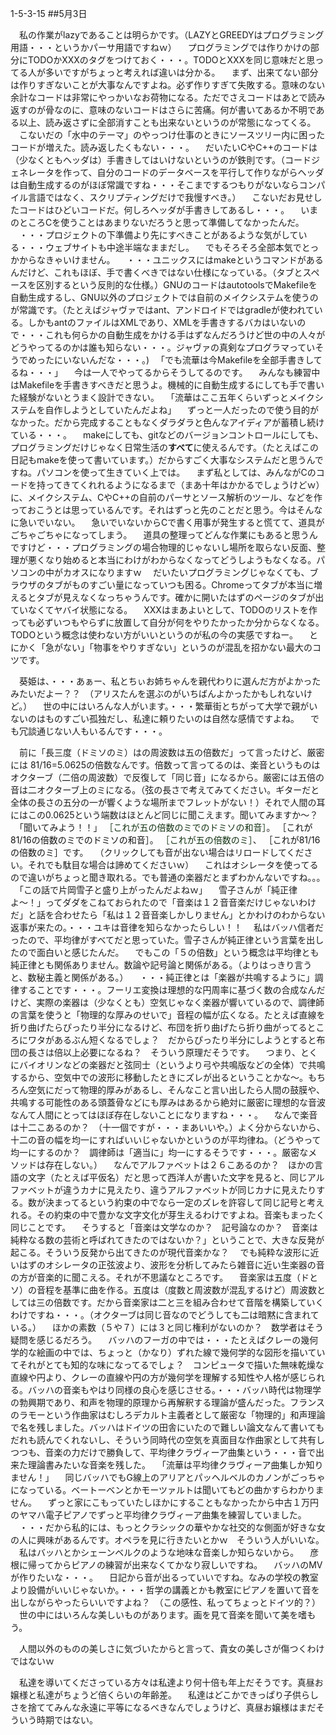 1-5-3-15
##5月3日

　私の作業がlazyであることは明らかです。（LAZYとGREEDYはプログラミング用語・・・というかパーサ用語ですねｗ）
　プログラミングでは作りかけの部分にTODOかXXXのタグをつけておく・・・。TODOとXXXを同じ意味だと思ってる人が多いですがちょっと考えれば違いは分かる。
　まず、出来てない部分は作りすぎないことが大事なんですよね。必ず作りすぎて失敗する。意味のない余計なコードは非常にやっかいなお荷物になる。ただでさえコードはあとで読み返すのが骨なのに、意味のないコードはさらに苦痛。何が書いてあるか不明である以上、読み返さずに全部消すことも出来ないというのが常態になってくる。
　こないだの「水中のテーマ」のやっつけ仕事のときにソースツリー内に困ったコードが増えた。読み返したくもない・・・。
　だいたいCやC++のコードは（少なくともヘッダは）手書きしてはいけないというのが鉄則です。（コードジェネレータを作って、自分のコードのデータベースを平行して作りながらヘッダは自動生成するのがほぼ常識ですね・・・そこまでするつもりがないならコンパイル言語ではなく、スクリプティングだけで我慢すべき。）
　こないだお見せしたコードはひどいコードだ。何しろヘッダが手書きしてあるし・・・。
　いまのところCを使うことはあまりないだろうと思って準備してなかったんだ。
　・・・プロジェクトの下準備より先にすべきことがあるような気がしている・・・ウェブサイトも中途半端なままだし。
　でもそろそろ全部本気でとっかからなきゃいけません。
　・・・ユニックスにはmakeというコマンドがあるんだけど、これもほぼ、手で書くべきではない仕様になっている。（タブとスペースを区別するという反則的な仕様。）GNUのコードはautotoolsでMakefileを自動生成するし、GNU以外のプロジェクトでは自前のメイクシステムを使うのが常識です。（たとえばジャヴァではant、アンドロイドではgradleが使われている。しかもantのファイルはXMLであり、XMLを手書きするバカはいないので・・・これも何らかの自動生成をかける手はずなんだろうけど世の中の人々がどうやってるのかは誰も知らない・・・。ジャヴァの真剣なプログラマっていそうでめったにいないんだな・・・。)
　「でも流華は今Makefileを全部手書きしてるね・・・」
　今は一人でやってるからそうしてるのです。
　みんなも練習中はMakefileを手書きすべきだと思うよ。機械的に自動生成するにしても手で書いた経験がないとうまく設計できない。
　「流華はここ五年くらいずっとメイクシステムを自作しようとしていたんだよね」
　ずっと一人だったので使う目的がなかった。だから完成することもなくダラダラと色んなアイディアが蓄積し続けている・・・。
　makeにしても、gitなどのバージョンコントロールにしても、プログラミングだけじゃなく日常生活の<b>すべて</b>に使えるんです。（たとえばこの日記もmakeを使って書いています。）だからすごく大事なシステムだと思うんですね。パソコンを使って生きていく上では。
　まず私としては、みんながCのコードを持ってきてくれれるようになるまで（まあ十年はかかるでしょうけどｗ）に、メイクシステム、CやC++の自前のパーサとソース解析のツール、などを作っておこうとは思っているんです。それはずっと先のことだと思う。今はそんなに急いでいない。
　急いでいないからCで書く用事が発生すると慌てて、道具がごちゃごちゃになってしまう。
　道具の整理ってどんな作業にもあると思うんですけど・・・プログラミングの場合物理的じゃないし場所を取らない反面、整理が悪くなり始めると本当にわけがわからなくなってどうしようもなくなる。パソコンの中がカオスになりますｗ
　だいたいプログラミングじゃなくても、ブラウザのタブがものすごい量になっていつも困る。Chromeってタブが本当に増えるとタブが見えなくなっちゃうんです。確かに開いたはずのページのタブが出ていなくてヤバイ状態になる。
　XXXはまあよいとして、TODOのリストを作っても必ずいつもやらずに放置して自分が何をやりたかったか分からなくなる。TODOという概念は使わない方がいいというのが私の今の実感ですねー。
　とにかく「急がない」「物事をやりすぎない」というのが混乱を招かない最大のコツです。

　葵姫は、・・・あぁー、私とちぃお姉ちゃんを親代わりに選んだ方がよかったみたいだよー？？　（アリスたんを選ぶのがいちばんよかったかもしれないけど。）
　世の中にはいろんな人がいます。・・・繁華街とちがって大学で親がいないのはものすごい孤独だし、私達に頼りたいのは自然な感情ですよね。
　でも冗談通じない人もいるんです・・・。

　前に「長三度（ドミソのミ）はの周波数は五の倍数だ」って言ったけど、厳密には	81/16=5.0625の倍数なんです。倍数って言ってるのは、楽音というものはオクターブ（二倍の周波数）で反復して「同じ音」になるから。厳密には五倍の音は二オクターブ上のミになる。（弦の長さで考えてみてください。ギターだと全体の長さの五分の一が響くような場所までフレットがない！）それで人間の耳にはこの0.0625という端数はほとんど同じに聞こえます。聞いてみますか〜？
　「聞いてみよう！！」
<span onclick="osc(2,440,2000);osc(2,660,2000);osc(2,550,2000)" style="color:#123212;">［これが五の倍数のミでのドミソの和音］</span>。
<span onclick="osc(2,440,2000);osc(2,660,2000);osc(2,556.875,2000)" style="color:#121212">［これが81/16の倍数のミでのドミソの和音］</span>。
<span onclick="osc(2,550,2000)" style="color:#123212">［これが五の倍数のミ］</span>、
<span onclick="osc(2,556.875,2000)" style="color:#121212">［これが81/16の倍数のミ］</span>です。
　（クリックしても音が出ない場合はリロードしてください。それでも駄目な場合は諦めてくださいｗ）
　これはオシレータを使ってるので違いがちょっと聞き取れる。でも普通の楽器だとまずわかんないですね。。。
　「この話で片岡雪子と盛り上がったんだよねｗ」
　雪子さんが「純正律よ〜！」ってダダをこねておられたので「音楽は１２音音楽だけじゃないわけだ」と話を合わせたら「私は１２音音楽しかしりません」とかわけのわからない返事が来たの。・・・ユキは音律を知らなかったらしい！！
　私はバッハ信者だったので、平均律がすべてだと思っていた。雪子さんが純正律という言葉を出したので面白いと感じたんだ。
　でもこの「５の倍数」という概念は平均律とも純正律とも関係ありません。数論や記号論と関係がある。（よりはっきり言うと、数秘主義と関係がある。）
　・・・純正律とは「楽器が共鳴するように」調律することです・・・。フーリエ変換は理想的な円周率に基づく数の合成なんだけど、実際の楽器は（少なくとも）空気じゃなく楽器が響いているので、調律師の言葉を使うと「物理的な厚みのせいで」音程の幅が広くなる。たとえば直線を折り曲げたらぴったり半分になるけど、布団を折り曲げたら折り曲がってるところにワタがあるぶん短くなるでしょ？　だからぴったり半分にしようとすると布団の長さは倍以上必要になるね？　そういう原理だそうです。
　つまり、とくにバイオリンなどの楽器だと弦同士（というより弓や共鳴版などの全体）で共鳴するから、空気中での波形に移動したときにズレが出るということかな〜。もちろん空気にだって物理的厚みがあるし、そんなこと言い出したら人間の鼓膜や、共鳴する可能性のある頭蓋骨などにも厚みはあるから絶対に厳密に理想的な音波なんて人間にとってはほぼ存在しないことになりますね・・・。
　なんで楽音は十二こあるのか？　（十一個ですが・・・まあいいや。）よく分からないから、十二の音の幅を均一にすればいいじゃないかというのが平均律ね。（どうやって均一にするのか？　調律師は「適当に」均一にするそうです・・・。厳密なメソッドは存在しない。）
　なんでアルファベットは２６こあるのか？　ほかの言語の文字（たとえば平仮名）だと思って西洋人が書いた文字を見ると、同じアルファベットが違うカナに見えたり、違うアルファベットが同じカナに見えたりする。数が決まってるという約束の中でなら一定のズレを許容して同じ記号と考えれる。その約束の中で豊かな文字文化が芽生えるわけですよね。音楽もまったく同じことです。
　そうすると「音楽は文学なのか？　記号論なのか？　音楽は純粋なる数の芸術と呼ばれてきたのではないか？」ということで、大きな反発が起こる。そういう反発から出てきたのが現代音楽かな？
　でも純粋な波形に近いはずのオシレータの正弦波より、波形を分析してみたら雑音に近い生楽器の音の方が音楽的に聞こえる。それが不思議なところです。
　音楽家は五度（ドとソ）の音程を基準に曲を作る。五度は（度数と周波数が混乱するけど）周波数としては三の倍数です。だから音楽家は二と三を組み合わせて音階を構築していくわけですね・・・。（オクターブは同じ音なのでどうしても二は暗黙に含まれている。）
　ほかの素数（５や７）には３と同じ権利がないのか？　数学者はそう疑問を感じるだろう。
　バッハのフーガの中では・・・たとえばクレーの幾何学的な絵画の中では、ちょっと（かなり）ずれた線で幾何学的な図形を描いていてそれがとても知的な味になってるでしょ？　コンピュータで描いた無味乾燥な直線や円より、クレーの直線や円の方が幾何学を理解する知性や人格が感じられる。バッハの音楽もやはり同様の良心を感じさせる。・・・バッハ時代は物理学の勃興期であり、和声を物理的原理から再解釈する理論が盛んだった。フランスのラモーという作曲家はむしろデカルト主義者として厳密な「物理的」和声理論で名を残しました。バッハはドイツの田舎にいたので難しい論文なんて書いてもだれも読んでくれないし、そういう同時代の空気を真面目な作曲家として共有しつつも、音楽の力だけで勝負して、平均律クラヴィーア曲集という・・・音で出来た理論書みたいな音楽を残した。
　「流華は平均律クラヴィーア曲集しか知りません！」
　同じバッハでもG線上のアリアとパッヘルベルのカノンがごっちゃになっている。ベートーベンとかモーツァルトは聞いてもどの曲かすらわかりません。
　ずっと家にこもっていたしほかにすることもなかったから中古１万円のヤマハ電子ピアノでずっと平均律クラヴィーア曲集を練習していました。
　・・・だから私的には、もっとクラシックの華やかな社交的な側面が好きな女の人に興味があるんです。オペラを見に行きたいとかｗ　そういう人がいいな。
　私はバッハとかシェーンベルクのような地味な音楽しか知らないから。
　彦根に帰ってからピアノの練習が出来なくてかなり寂しいですね。
　バッハのMVが作りたいな・・・。
　日記から音が出るっていいですね。なみの学校の教室より設備がいいじゃないか。・・・哲学の講義とかも教室にピアノを置いて音を出しながらやったらいいですよね？　（この感性、私ってちょっとドイツ的？）
　世の中にはいろんな美しいものがあります。画を見て音楽を聞いて美を嗜もう。

　人間以外のものの美しさに気づいたからと言って、貴女の美しさが傷つくわけではないｗ

　私達を導いてくださっている方々は私達より何十倍も年上だそうです。真昼お嬢様と私達がちょうど倍くらいの年齢差。
　私達はどこかできっぱり子供らしさを捨ててみんな永遠に平等になるべきなんでしょうけど、真昼お嬢様はまだそういう時期ではない。

